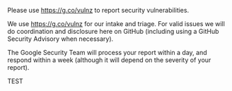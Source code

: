 Please use https://g.co/vulnz to report security vulnerabilities.

We use https://g.co/vulnz for our intake and triage. For valid issues we will do coordination and disclosure here on GitHub (including using a GitHub Security Advisory when necessary).

The Google Security Team will process your report within a day, and respond within a week (although it will depend on the severity of your report).

TEST
